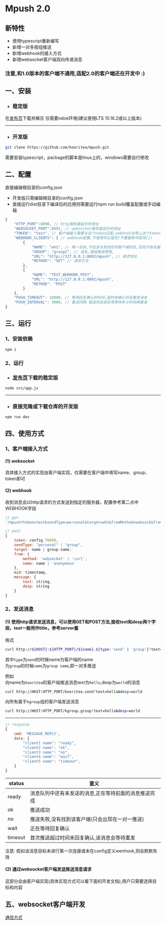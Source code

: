 # Mpush 2.0
## 新特性
- 使用typescript重新编写
- 新增一对多按组推送
- 新增webhook的接入方式
- 新增websocket客户端双向传递消息

### 注意,和1.0版本的客户端不通用,适配2.0的客户端还在开发中 :)

## 一、安装
- ### 稳定版  

在[发布页](https://github.com/kooritea/mpush/releases)下载并解压
仅需要ndoe环境(建议使用LTS 10.16.2或以上版本)

---

- ### 开发版

```bash
git clone https://github.com/kooritea/mpush.git
```
需要安装typescript，package的脚本是linux上的，windows需要自行修改

## 二、配置

直接编辑根目录的config.json
* 开发版只需编辑根目录的config.json
* 直接运行dist目录下编译后的应用则需要运行npm run build覆盖配置或手动编辑  

```javascript
{
    "HTTP_PORT":8090, // http服务器监听的地址
    "WEBSOCKET_PORT":8091, // websocket服务器监听的地址
    "TOKEN": "test", // 客户端接入需要与这个token匹配,webhook会带上这个token用于接收方校验
    "WEBHOOK_CLIENTS": [ // webhook配置,不使用可以留空(不要删除中括号[])
        {
            "NAME": "wh1", // 唯一名称,不应该与其他任何客户端同名,否则只有先接入的客户端能接收到消息
            "GROUP": "group2", // 组名,按组推送使用,
            "URL": "http://127.0.0.1:8092/mpush", // 请求地址
            "METHOD": "GET" // 请求方法
        },
        {
            "NAME": "TEST_WEBHOOK_POST",
            "URL": "http://127.0.0.1:8092/mpush",
            "METHOD": "POST"
        }
    ],
    "PUSH_TIMEOUT": 10000, // 等待回复确认的时间,超时未确认将会重发消息
    "PUSH_INTERVAL": 5000, // 重试间隔 推送失败或异常等待多少时间再重发
}
```

## 三、运行

### 1、安装依赖

```bash
npm i
```
### 2、运行

- ### [发布页](https://github.com/kooritea/mpush/releases)下载的稳定版
```bash
node src/app.js
```

---

- ### 直接克隆或下载仓库的开发版
```bash
npm run dev
```

## 四、使用方式

### 1、客户端接入方式

#### (1) websocket

具体接入方式的实现由客户端实现，仅需要在客户端中填写name、group、token即可
#### (2) webhook

收到消息会以http请求的方式发送到指定的服务器，配置参考第二点中WEBHOOK字段

```javascript
// get
'/mpush?token=test&sendType=personal&target=wh1&fromMethod=websock&fromName=anonymous&mid=111111111111&text=text10&desp=desp10'

// post
{
    token: config.TOKEN,
    sendType: "personal" | "group",
    target: name | group name,
    from: {
        method: 'websocket' | 'curl',
        name: name | 'anonymous'
    },
    mid: timestamp,
    message: {
        text: string,
        desp: string
    }
}
```

### 2、发送消息

#### (1) 使用http请求发送消息，可以使用GET和POST方法,接收text和desp两个字段，text一般用作title，参考server酱

格式

```bash
curl http://${HOST}:${HTTP_PORT}/${name}.${type:'send' | 'group'}?text=${text}&desp=${desp}
```

其中`type`为`send`的时候name为客户端的name  
为`group`的时候`name`为`group name`,即一对多推送

例如  
向name为`kooritea`的客户端推送消息text为`hello`,desp为`world`的消息

```bash
curl http://HOST:HTTP_PORT/kooritea.send?text=hello&desp=world
```

向所有属于`kgroup`组的客户端发送消息

```bash
curl http://HOST:HTTP_PORT/kgroup.group?text=hello&desp=world
```
---

```javascript
// response
{
    cmd: 'MESSAGE_REPLY',
    data: {
        "client1 name": "ready",
        "client2 name": "ok",
        "client3 name": "no",
        "client4 name": "wait",
        "client5 name": "timeout",
    }
}
```
|status | 意义|
|------|---|
|ready | 消息队列中还有未发送的消息,正在等待前面的消息推送完成|
|ok | 推送成功|
|no | 推送失败,没有找到该客户端(只会出现在一对一推送)|
|wait | 正在等待回复确认|
|timeout | 首次推送超过时间未回复确认,该消息会等待重发|

注意: 假如该消息目标未进行第一次连接或未在config定义wenhook,则会默默失效

#### (2) 通过websocket客户端发送推送消息请求

这部分会由客户端实现(具体实现方式可以看下面的开发文档),用户只需要选择目标和内容

## 五、websocket客户端开发

[通信方式](./WSCLIENT_DEV.md)